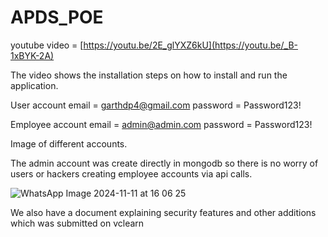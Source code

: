 # APDS_POE

youtube video = [https://youtu.be/2E_glYXZ6kU](https://youtu.be/_B-1xBYK-2A)


The video shows the installation steps on how to install and run the application.

User account 
email = garthdp4@gmail.com
password = Password123!

Employee account
email = admin@admin.com
password = Password123!

Image of different accounts.

The admin account was create directly in mongodb so there is no worry of users or hackers creating employee accounts via api calls.

![WhatsApp Image 2024-11-11 at 16 06 25](https://github.com/user-attachments/assets/6e2cd92e-9437-41ed-a661-7ab3f274a2da)

We also have a document explaining security features and other additions which was submitted on vclearn
